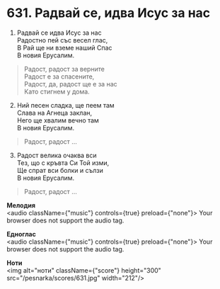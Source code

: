 # 631. Радвай се, идва Исус за нас

1. Радвай се идва Исус за нас  
Радостно пей със весел глас,  
В Рай ще ни вземе наший Спас  
В новия Ерусалим.  

> Радост, радост за верните  
> Радост е за спасените,  
> Радост, да, радост ще е за нас  
> Като стигнем у дома.  

2. Ний песен сладка, ще пеем там  
Слава на Агнеца заклан,  
Него ще хвалим вечно там  
В новия Ерусалим.  

> Радост, радост ...  

3. Радост велика очаква вси  
Тез, що с кръвта Си Той изми,  
Ще спрат вси болки и сълзи  
В новия Ерусалим.  

> Радост, радост ...

**Мелодия**  
<audio className={"music"} controls={true} preload={"none"}>
    <source src="/pesnarka/mp3/631.mp3" type="audio/mpeg"/>
    Your browser does not support the audio tag.
</audio>

**Едноглас**  
<audio className={"music"} controls={true} preload={"none"}>
    <source src="/pesnarka/transp/631.mp3" type="audio/mpeg"/>
    Your browser does not support the audio tag.
</audio>

**Ноти**  
<img alt="ноти" className={"score"} height="300" src="/pesnarka/scores/631.jpg" width="212"/>
